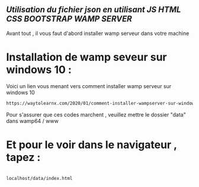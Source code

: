 ## _Utilisation du fichier json en utilisant JS HTML CSS BOOTSTRAP WAMP SERVER_
Avant tout , il vous faut d'abord installer wamp serveur dans votre machine 

# Installation de wamp seveur sur windows 10 :
Voici un lien vous menant vers comment installer wamp serveur sur windows 10

```sh
https://waytolearnx.com/2020/01/comment-installer-wampserver-sur-windows-10.html

```

Pour s'assurer que ces codes marchent , veuillez mettre le dossier "data" dans wamp64 / www 

# Et pour le voir dans le navigateur , tapez :

```sh

localhost/data/index.html

```